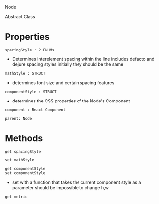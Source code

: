 Node

Abstract Class

# Properties

`spacingStyle : 2 ENUMs`
- Determines interelement spacing within the line includes defacto and dejure spacing styles initially they should be the same

`mathStyle : STRUCT`
- determines font size and certain spacing features

`componentStyle : STRUCT`
- determines the CSS properties of the Node's Component

`component : React Component`

`parent: Node`

# Methods

`get spacingStyle`

`set mathStyle`

`get componentStyle`  
`set componentStyle`
- set with a function that takes the current component style as a parameter should be impossible to change h,w

`get metric `